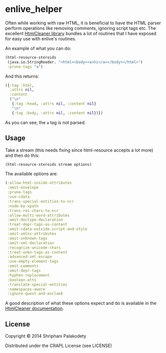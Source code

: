 # enlive_helper

Often while working with raw HTML, it is beneficial to have
the HTML parser perform operations like removing comments, ignoring
script tags etc. The excellent
[HtmlCleaner library](http://htmlcleaner.sourceforge.net/index.php) 
bundles a lot of routines that I have exposed for easy use with
enlive's routines.

An example of what you can do:

```clojure
(html-resource-steroids 
 (java.io.StringReader. "<html><body><a>hi</a></body></html>") 
 :prune-tags "a")
```

And this returns:

```clojure
({:tag :html,
  :attrs nil,
  :content
  ("\n"
   {:tag :head, :attrs nil, :content nil}
   "\n"
   {:tag :body, :attrs nil, :content nil})})
```

As you can see, the <code>a</code> tag is not parsed.

## Usage

Take a stream (this needs fixing since html-resource accepts a lot
more) and then do this:

```clojure
(html-resource-steroids stream options)
```

The available options are:

```clojure
(:allow-html-inside-attributes
 :omit-envelope
 :prune-tags
 :use-cdata
 :trans-special-entities-to-ncr
 :node-by-xpath
 :trans-res-chars-to-ncr
 :allow-multi-word-attributes
 :omit-doctype-declaration
 :treat-depr-tags-as-content
 :omit-cdata-outside-script-and-style
 :omit-xmlns-attributes
 :omit-unknown-tags
 :omit-xml-declaration
 :recognize-unicode-chars
 :treat-unkn-tags-as-content
 :advanced-xml-escape
 :use-empty-element-tags
 :omit-comments
 :omit-depr-tags
 :hyphen-replacement
 :boolean-atts
 :translate-special-entities
 :namespaces-aware
 :ignore-quest-and-exclam)
```

A good description of what these options expect and do is available
in the
[HtmlCleaner documentation](http://htmlcleaner.sourceforge.net/parameters.php).

## License

Copyright © 2014 Shriphani Palakodety

Distributed under the CRAPL License (see LICENSE)
